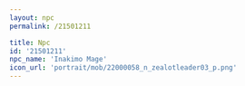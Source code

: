 ```yaml
---
layout: npc
permalink: /21501211

title: Npc
id: '21501211'
npc_name: 'Inakimo Mage'
icon_url: 'portrait/mob/22000058_n_zealotleader03_p.png'
---
```

